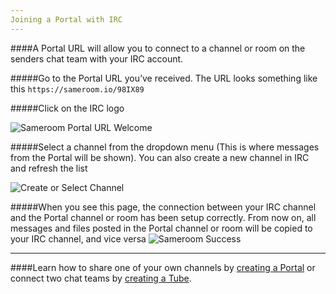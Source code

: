 ```yaml
---
Joining a Portal with IRC
---
```


####A Portal URL will allow you to connect to a channel or room on the senders chat team with your IRC account.

#####Go to the Portal URL you’ve received. The URL looks something like this `https://sameroom.io/98IX89`

#####Click on the IRC logo

![Sameroom Portal URL Welcome](https://in.kato.im/c76bb40f2a2e9a68eaa13a3ae2c8d8e4627c565c77aca6158f001f5492ec7724/Sameroom-Select-Platform-_0005_irc.png)


#####Select a channel from the dropdown menu (This is where messages from the Portal will be shown). You can also create a new channel in IRC and refresh the list

![Create or Select Channel](https://in.kato.im/f3e2a5d2c14da062602e45bc1cf2b495b672087398f28d09162ded75ff6a848b/Sameroom%20Join%20Portal%20Select%20Room%20ALL.png)


#####When you see this page, the connection between your IRC channel and the Portal channel or room has been setup correctly. From now on, all messages and files posted in the Portal channel or room will be copied to your IRC channel, and vice versa
![Sameroom Success](https://in.kato.im/bc1ac42c1d1d5632a436e92b5b3603422261f99a64c602007a895ecd38973336/Sameroom%20Join%20Portal%20Success%20copy.png)

---

####Learn how to share one of your own channels by [creating a Portal](/getting-started/en/tubes-portals/portals) or connect two chat teams by [creating a Tube](/getting-started/en/tubes-portals/tubes).
